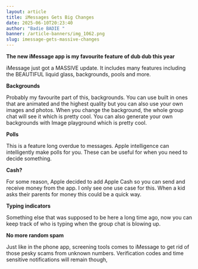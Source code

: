 ```yaml
---
layout: article
title: iMessages Gets Big Changes
date: 2025-06-10T20:23:40
author: "Badie BADIE "
banner: /article-banners/img_1062.png
slug: imessage-gets-massive-changes
---
```

**The new iMessage app is my favourite feature of dub dub this year** 





iMessage just got a MASSIVE update. It includes many features including the BEAUTIFUL liquid glass, backgrounds, pools and more. 





**Backgrounds** 

Probably my favourite part of this, backgrounds. You can use built in ones that are animated and the highest quality but you can also use your own images and photos. When you change the background, the whole group chat will see it which is pretty cool. You can also generate your own backgrounds with Image playground which is pretty cool. 





**Polls**

This is a feature long overdue to messages. Apple intelligence can intelligently make polls for you. These can be useful for when you need to decide something.





**Cash?**

For some reason, Apple decided to add Apple Cash so you can send and receive money from the app. I only see one use case for this. When a kid asks their parents for money this could be a quick way. 





**Typing indicators** 

Something else that was supposed to be here a long time ago, now you can keep track of who is typing when the group chat is blowing up. 





**No more random spam**

Just like in the phone app, screening tools comes to iMessage to get rid of those pesky scams from unknown numbers. Verification codes and time sensitive notifications will remain though, 
















